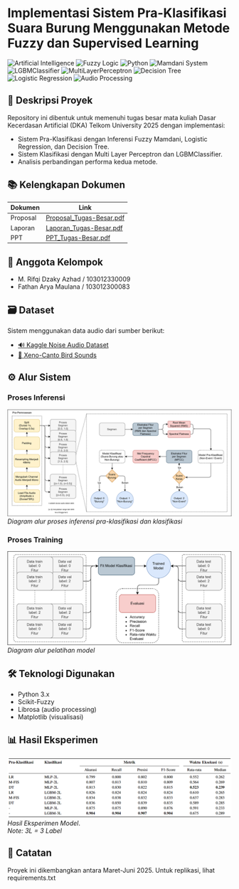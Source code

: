 # Implementasi Sistem Pra-Klasifikasi Suara Burung Menggunakan Metode Fuzzy dan Supervised Learning

![Artificial Intelligence](https://img.shields.io/badge/-Artificial%20Intelligence-FF6F00?style=flat&logo=ai&logoColor=white)
![Fuzzy Logic](https://img.shields.io/badge/-Fuzzy%20Logic-430098?style=flat&logo=mathworks&logoColor=white)
![Python](https://img.shields.io/badge/-Python-3776AB?style=flat&logo=python&logoColor=white)
![Mamdani System](https://img.shields.io/badge/-Mamdani%20System-8A2BE2?style=flat)
![LGBMClassifier](https://img.shields.io/badge/-LightGBM-00BFFF?style=flat&logo=lightgbm&logoColor=white)
![MultiLayerPerceptron](https://img.shields.io/badge/-MLP-FF4500?style=flat) 
![Decision Tree](https://img.shields.io/badge/-Decision%20Tree-32CD32?style=flat)
![Logistic Regression](https://img.shields.io/badge/-Logistic%20Regression-FF69B4?style=flat)
![Audio Processing](https://img.shields.io/badge/-Audio%20Processing-000080?style=flat&logo=sonos&logoColor=white)

## 📝 Deskripsi Proyek  
Repository ini dibentuk untuk memenuhi tugas besar mata kuliah Dasar Kecerdasan Artificial (DKA) Telkom University 2025 dengan implementasi:  
- Sistem Pra-Klasifikasi dengan Inferensi Fuzzy Mamdani, Logistic Regression, dan Decision Tree.  
- Sistem Klasifikasi dengan Multi Layer Perceptron dan LGBMClassifier.  
- Analisis perbandingan performa kedua metode.

## 📚 Kelengkapan Dokumen
| Dokumen | Link |
|---------|------|
| Proposal | [Proposal_Tugas-Besar.pdf](Proposal_Tugas-Besar.pdf) |
| Laporan | [Laporan_Tugas-Besar.pdf](Laporan_Tugas-Besar.pdf) |
| PPT | [PPT_Tugas-Besar.pdf](PPT_Tugas-Besar.pdf) |

## 👥 Anggota Kelompok
- M. Rifqi Dzaky Azhad / 103012330009
- Fathan Arya Maulana / 103012300083

## 🗃️ Dataset
Sistem menggunakan data audio dari sumber berikut:
- [🔊 Kaggle Noise Audio Dataset](https://www.kaggle.com/datasets/javohirtoshqorgonov/noise-audio-data)  
- [🎵 Xeno-Canto Bird Sounds](https://xeno-canto.org)  

## ⚙️ Alur Sistem
### Proses Inferensi
![Workflow Inference](Assets/fig_Inference.png)  
*Diagram alur proses inferensi pra-klasifikasi dan klasifikasi*

### Proses Training
![Workflow Training](Assets/fig_Training.png)  
*Diagram alur pelatihan model*

## 🛠️ Teknologi Digunakan
- Python 3.x
- Scikit-Fuzzy
- Librosa (audio processing)
- Matplotlib (visualisasi)

## 📊 Hasil Eksperimen
![Hasil Eksperimen](Assets/fig_Hasil_Inference.png)  
*Hasil Eksperimen Model*.  
*Note: 3L = 3 Label*

## 📌 Catatan
Proyek ini dikembangkan antara Maret-Juni 2025. Untuk replikasi, lihat requirements.txt
